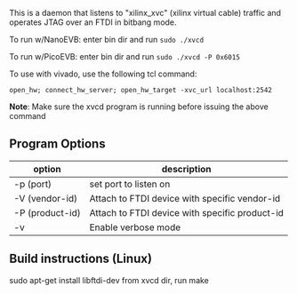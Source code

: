 This is a daemon that listens to "xilinx_xvc" (xilinx virtual cable) traffic and 
operates JTAG over an FTDI in bitbang mode.

To run w/NanoEVB: enter bin dir and run `sudo ./xvcd`

To run w/PicoEVB: enter bin dir and run `sudo ./xvcd -P 0x6015`

To use with vivado, use the following tcl command:

`open_hw; connect_hw_server; open_hw_target -xvc_url localhost:2542`

**Note**: Make sure the xvcd program is running before issuing the above command

## Program Options
| option | description |
| ------ | ----------- |
|-p (port) | set port to listen on |
|-V (vendor-id) | Attach to FTDI device with specific vendor-id |
|-P (product-id) | Attach to FTDI device with specific product-id |
|-v | Enable verbose mode |

## Build instructions (Linux)
sudo apt-get install libftdi-dev
from xvcd dir, run make

